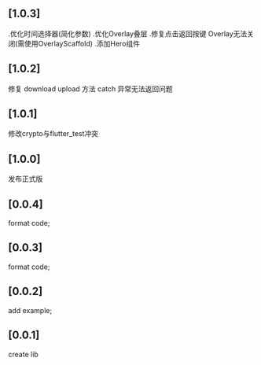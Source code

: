## [1.0.3]
   .优化时间选择器(简化参数)
   .优化Overlay叠层
   .修复点击返回按键 Overlay无法关闭(需使用OverlayScaffold)
   .添加Hero组件
## [1.0.2]
   修复 download upload 方法 catch 异常无法返回问题
## [1.0.1]
   修改crypto与flutter_test冲突
## [1.0.0]
   发布正式版
## [0.0.4]
   format code;
## [0.0.3]
   format code;
## [0.0.2]
   add example;
## [0.0.1]
   create lib
